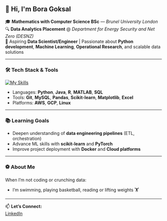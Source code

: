 ## 👋 Hi, I'm Bora Goksal

🎓 **Mathematics with Computer Science BSc** — *Brunel University London*  
🔍 **Data Analytics Placement** @ *Department for Energy Security and Net Zero (DESNZ)*  
🎯 Aspiring **Data Scientist/Engineer** | Passionate about **Python development**, **Machine Learning**, **Operational Research**, and scalable data solutions  

---

### 🛠️ Tech Stack & Tools
[![My Skills](https://skillicons.dev/icons?i=py,java,r,matlab,git,html,css,mysql,aws,gcp)](https://skillicons.dev)

- Languages: **Python**, **Java**, **R**, **MATLAB**, **SQL**
- Tools: **Git**, **MySQL**, **Pandas**, **Scikit-learn**, **Matplotlib**, **Excel**
- Platforms: **AWS**, **GCP**, **Linux**

---

### 📚 Learning Goals
- Deepen understanding of **data engineering pipelines** (ETL, orchestration)
- Advance ML skills with **scikit-learn** and **PyTorch**
- Improve project deployment with **Docker** and **Cloud platforms**

---

### ⚽ About Me
When I’m not coding or crunching data:
- I’m swimming, playing basketball, reading or lifting weights 🏋️

---

📫 **Let’s Connect:**  
[LinkedIn](https://www.linkedin.com/in/boragoksal)
